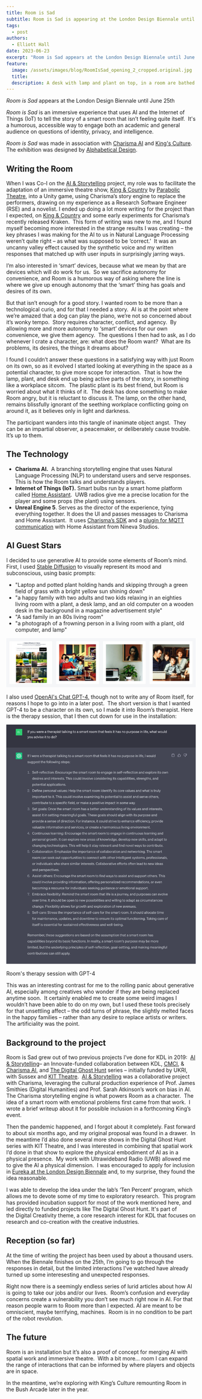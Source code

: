 ```yaml
---
title: Room is Sad
subtitle: Room is Sad is appearing at the London Design Biennale until June 25h.
tags:
  - post
authors:
  - Elliott Hall
date: 2023-06-23
excerpt: "Room is Sad appears at the London Design Biennale until June 25th "
feature:
  image: /assets/images/blog/RoomIsSad_opening_2_cropped.original.jpg
  title:
  description: A desk with lamp and plant on top, in a room are bathed in purple light.
---
```


_Room is Sad_ appears at the London Design Biennale until June 25th

_Room is Sad_ is an immersive experience that uses AI and the Internet of Things (IoT) to tell the story of a smart room that isn’t feeling quite itself.  It's a humorous, accessible way to engage both an academic and general audience on questions of identity, privacy, and intelligence.

_Room is Sad_ was made in association with [Charisma AI](https://charisma.ai/) and [King's Culture](https://www.kcl.ac.uk/cultural).  The exhibition was designed by [Alphabetical Design](https://alphabetical.studio/).

## Writing the Room

When I was Co-I on the [AI & Storytelling](https://charisma.ai/) project, my role was to facilitate the adaptation of an immersive theatre show, [King & Country](https://www.parabolictheatre.com/for-king-and-country) by [Parabolic Theatre](https://www.parabolictheatre.com/), into a Unity game, using Charisma’s story engine to replace the performers, drawing on my experience as a Research Software Engineer (RSE) and a novelist. I ended up doing a lot more writing for the project than I expected, on [King & Country](https://www.parabolictheatre.com/for-king-and-country) and some early experiments for Charisma’s recently released Kraken.  This form of writing was new to me, and I found myself becoming more interested in the strange results I was creating – the key phrases I was making for the AI to us in Natural Language Processing weren’t quite right – as what was supposed to be ‘correct.’  It was an uncanny valley effect caused by the synthetic voice and my written responses that matched up with user inputs in surprisingly jarring ways.

I’m also interested in ‘smart’ devices, because what we mean by that are devices which will do work for us.  So we sacrifice autonomy for convenience, and Room is a humorous way of asking where the line is where we give up enough autonomy that the ‘smart’ thing has goals and desires of its own.

But that isn’t enough for a good story. I wanted room to be more than a technological curio, and for that I needed a story.  AI is at the point where we’re amazed that a dog can play the piano, we’re not so concerned about it’s wonky tempo.  Story requires character, conflict, and agency.  By allowing more and more autonomy to ‘smart’ devices for our own convenience, we give them agency.  The questions I then had to ask, as I do whenever I crate a character, are: what does the Room want?  What are its problems, its desires, the things it dreams about?

I found I couldn’t answer these questions in a satisfying way with just Room on its own, so as it evolved I started looking at everything in the space as a potential character, to give more scope for interaction.  That is how the lamp, plant, and desk end up being active parts of the story, in something like a workplace sitcom.  The plastic plant is its best friend, but Room is worried about what it thinks of it.  The desk has done something to make Room angry, but it is reluctant to discuss it. The lamp, on the other hand, remains blissfully ignorant of the seething workplace conflicting going on around it, as it believes only in light and darkness.

The participant wanders into this tangle of inanimate object angst.  They can be an impartial observer, a peacemaker, or deliberately cause trouble.  It’s up to them.

## The Technology

- **Charisma AI.**  A branching storytelling engine that uses Natural Language Processing (NLP) to understand users and serve responses. This is how the Room talks and understands players.
- **Internet of Things (IoT).** Smart bulbs run by a smart home platform called [Home Assistant](https://www.home-assistant.io/).  UWB radios give me a precise location for the player and some props (the plant) using sensors.
- **Unreal Engine 5**. Serves as the director of the experience, tying everything together. It does the UI and passes messages to Charisma and Home Assistant.  It uses [Charisma’s SDK](https://github.com/charisma-ai/charisma-sdk-unreal) and a [plugin for MQTT communication](https://github.com/NinevaStudios/mqtt-utilities-unreal) with Home Assistant from Nineva Studios.

## AI Guest Stars

I decided to use generative AI to provide some elements of Room’s mind.  First, I used [Stable Diffusion](https://huggingface.co/spaces/stabilityai/stable-diffusion) to visually represent its mood and subconscious, using basic prompts:

- "Laptop and potted plant holding hands and skipping through a green field of grass with a bright yellow sun shining down"
- "a happy family with two adults and two kids relaxing in an eighties living room with a plant, a desk lamp, and an old computer on a wooden desk in the background in a magazine advertisement style"
- "A sad family in an 80s living room"
- "a photograph of a frowning person in a living room with a plant, old computer, and lamp"

![Four images captureing a montage of people in various rooms and environments.](/assets/images/blog/room-elements.jpg "Visual elements of Room's mind")

I also used [OpenAI's Chat GPT-4,](https://openai.com/research/gpt-4) though not to write any of Room itself, for reasons I hope to go into in a later post.  The short version is that I wanted GPT-4 to be a character on its own, so I made it into Room’s therapist. Here is the therapy session, that I then cut down for use in the installation:

![ An image showcasing a step-by-step guide](/assets/images/blog/GPT_Therapy.width-1024.png "Screenshot of Chat GPT-4's results")

Room's therapy session with GPT-4

This was an interesting contrast for me to the rolling panic about generative AI, especially among creatives who wonder if they are being replaced anytime soon.  It certainly enabled me to create some weird images I wouldn’t have been able to do on my own, but I used these tools precisely for that unsettling affect – the odd turns of phrase, the slightly melted faces in the happy families – rather than any desire to replace artists or writers.  The artificiality was the point.

## Background to the project

Room is Sad grew out of two previous projects I’ve done for KDL in 2019:  [AI & Storytelling](https://charisma.ai/)– an Innovate-funded collaboration between KDL, [CMCI](https://www.kcl.ac.uk/cmci), & [Charisma AI](https://charisma.ai/), and [The Digital Ghost Hunt](https://digitalghosthunt.com/) series – initially funded by UKRI, with Sussex and [KIT Theatre](https://www.kittheatre.org/).  [AI & Storytelling](https://aiandstorytelling.com/) was a collaborative project with Charisma, leveraging the cultural production experience of Prof. James Smithies (Digital Humanities) and Prof. Sarah Atkinson’s work on bias in AI.  The Charisma storytelling engine is what powers Room as a character.  The idea of a smart room with emotional problems first came from that work.  I wrote a brief writeup about it for possible inclusion in a forthcoming King’s event.

Then the pandemic happened, and I forgot about it completely. Fast forward to about six months ago, and my original proposal was found in a drawer.  In the meantime I’d also done several more shows in the Digital Ghost Hunt series with KIT Theatre, and I was interested in combining that spatial work I’d done in that show to explore the physical embodiment of AI as in a physical presence.  My work with Ultrawideband Radio (UWB) allowed me to give the AI a physical dimension.  I was encouraged to apply for inclusion in [Eureka at the London Design Biennale](https://www.eurekabydesign.com/pavilions/2023/kings-college-london) and, to my surprise, they found the idea reasonable.

I was able to develop the idea under the lab’s ‘Ten Percent’ program, which allows me to devote some of my time to exploratory research.  This program has provided incubation support for most of the work mentioned here, and led directly to funded projects like The Digital Ghost Hunt. It's part of the Digital Creativity theme, a core research interest for KDL that focuses on research and co-creation with the creative industries.

## Reception (so far)

At the time of writing the project has been used by about a thousand users.  When the Biennale finishes on the 25th, I’m going to go through the responses in detail, but the limited interactions I’ve watched have already turned up some interesesting and unexpected responses.

Right now there is a seemingly endless series of lurid articles about how AI is going to take our jobs and/or our lives.  Room’s confusion and everyday concerns create a vulnerability you don’t see much right now in AI. For that reason people warm to Room more than I expected. AI are meant to be omniscient, maybe terrifying, machines.  Room is in no condition to be part of the robot revolution.

## The future

Room is an installation but it’s also a proof of concept for merging AI with spatial work and immersive theatre.  With a bit more… room I can expand the range of interactions that can be informed by where players and objects are in space.

In the meantime, we’re exploring with King’s Culture remounting Room in the Bush Arcade later in the year.
